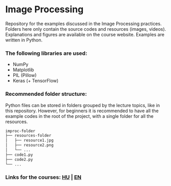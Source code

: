 # Image Processing
Repository for the examples discussed in the Image Processing practices. Folders here only contain the source codes and resources (images, videos). Explanations and figures are available on the course website. Examples are written in Python.

### The following libraries are used:
- NumPy
- Matplotlib
- PIL (Pillow)
- Keras (+ TensorFlow)

### Recommended folder structure:

Python files can be stored in folders grouped by the lecture topics, like in this repository. However, for beginners it is recommended to have all the example codes in the root of the project, with a single folder for all the resources.

```bash
improc-folder
├── resources-folder
│   ├── resource1.jpg
│   ├── resource2.png
│   └── ...
├── code1.py
├── code2.py
└── ...
```

### Links for the courses: [HU](https://szilagyipeti.hu/imgproc/content.html) | [EN](https://szilagyipeti.hu/imgproc/content-en.html)

